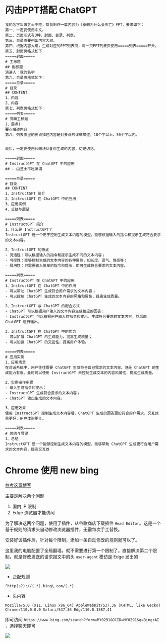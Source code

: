 # 闪击PPT搭配 ChatGPT

```
我的名字叫做芝士不吃，帮我制作一篇内容为《秦朝为什么会灭亡》PPT，要求如下：
第一、一定要使用中文。
第二、页面形式有3种，封面、目录、列表。
第三、目录页要列出内容大纲。
第四、根据内容大纲，生成对应的PPT列表页，每一页PPT列表页使用=====列表=====开头。
第五、封面页格式如下：
=====封面=====
# 主标题
## 副标题
演讲人：我的名字
第六、目录页格式如下：
=====目录=====
# 目录
## CONTENT
1、内容
2、内容
第七、列表页格式如下：
=====列表=====
# 页面主标题
1、要点1
要点描述内容
第八、列表页里的要点描述内容是对要点的详细描述，10个字以上，50个字以内。


最后，一定要使用代码块回复你生成的内容，切记切记。
```

```
=====封面=====
# InstructGPT 在 ChatGPT 中的应用
## - 由芝士不吃演讲

=====目录=====
# 目录
## CONTENT
1、InstructGPT 简介
2、InstructGPT 在 ChatGPT 中的应用
3、应用实例
4、总结与展望

=====列表=====
# InstructGPT 简介
1、什么是 InstructGPT？
InstructGPT 是一个用于控制生成文本内容的模型，能够根据输入的指令和提示生成符合要求的文本内容。

2、InstructGPT 的特点
- 灵活性：可以根据输入的指令和提示生成不同的文本内容；
- 可控性：能够控制生成的文本内容的各种属性，如长度、语气、情感等；
- 易用性：只需要输入简单的指令和提示，即可生成符合要求的文本内容。

=====列表=====
# InstructGPT 在 ChatGPT 中的应用
1、InstructGPT 在 ChatGPT 中的作用
- 可以帮助 ChatGPT 生成符合用户需求的文本内容；
- 可以控制 ChatGPT 生成的文本内容的风格和属性，提高生成质量。

2、InstructGPT 与 ChatGPT 的配合方式
- ChatGPT 可以根据用户输入的文本内容生成相应的回答；
- InstructGPT 可以根据用户输入的指令和提示，生成符合要求的文本内容，然后由 ChatGPT 进行输出。

3、InstructGPT 在 ChatGPT 中的优势
- 可以扩展 ChatGPT 的生成能力，提高生成质量；
- 可以加强 ChatGPT 的交互性，提高用户体验。

=====列表=====
# 应用实例
1、应用场景
在对话系统中，用户往往需要 ChatGPT 生成符合自己需求的文本内容，但是 ChatGPT 的生成能力有限。此时可以使用 InstructGPT 来控制生成文本的内容和属性，提高生成质量。

2、实例操作步骤
- 输入生成指令和提示；
- InstructGPT 生成符合要求的文本内容；
- ChatGPT 输出生成的文本内容。

3、应用效果
使用 InstructGPT 控制生成文本内容后，ChatGPT 生成的回答更加符合用户需求，交互效果更好，用户体验更佳。

=====列表=====
# 总结与展望
1、总结
InstructGPT 是一个能够控制生成文本内容的模型，能够帮助 ChatGPT 生成更符合用户需求的文本内容，提高交互效
```



# Chrome 使用 new bing

[参考这篇博客](https://cloud.tencent.com/developer/article/2235566?areaSource=100001.4&traceId=FUEvVaIRqPmPB1ewqPrLs)

主要是解决两个问题

1. 国内 IP 限制
2. Edge 浏览器才能访问

为了解决这两个问题，使用了插件，从谷歌商店下载插件 `Head Editor`。这是一个基于规则的请求头自动修改浏览器插件，无需每次手工替换。

安装好该插件后，针对每个限制，添加一条自动修改的规则就可以了。

这里我的电脑配置了全局翻墙，就不需要进行第一个限制了。直接解决第二个限制，就是修改发送的请求报文中的头 `user-agent` 模仿是 Edge 发出的

![](https://cdn.jsdelivr.net/gh/vaesong/Images//20230312173018.png)

- 匹配规则

```
^http(s?)://(.*).bing\.com/(.*)
```

- 头内容

```
Mozilla/5.0 (X11; Linux x86_64) AppleWebKit/537.36 (KHTML, like Gecko) Chrome/110.0.0.0 Safari/537.36 Edg/110.0.1587.41
```

即可访问 `https://www.bing.com/search?form=MY0291&OCID=MY0291&q=Bing+AI` ，选择聊天即可

![](https://cdn.jsdelivr.net/gh/vaesong/Images//20230312173331.png)

